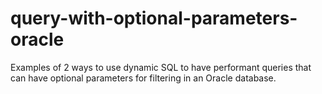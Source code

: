 # query-with-optional-parameters-oracle
Examples of 2 ways to use dynamic SQL to have performant queries that can have optional parameters for filtering in an Oracle database.
